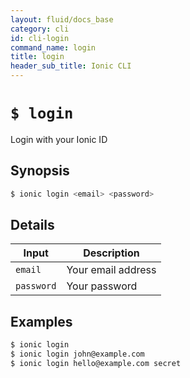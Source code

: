 ```yaml
---
layout: fluid/docs_base
category: cli
id: cli-login
command_name: login
title: login
header_sub_title: Ionic CLI
---
```


# `$ login`

Login with your Ionic ID
## Synopsis

```bash
$ ionic login <email> <password>
```
  
## Details


Input | Description
----- | ----------
`email` | Your email address
`password` | Your password




## Examples

```bash
$ ionic login 
$ ionic login john@example.com
$ ionic login hello@example.com secret
```
